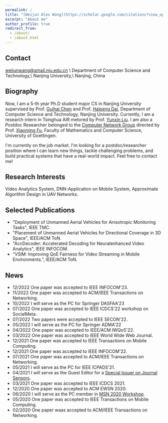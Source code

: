 ```yaml
---
permalink: /
title: "[Weijun Alex Wang](https://scholar.google.com/citations?view_op=list_works&hl=en&user=ApKD824AAAAJ)"
excerpt: "About me"
author_profile: true
redirect_from: 
  - /about/
  - /about.html
---
```

Contact
-----
weijunwang@smail.nju.edu.cn \\
Department of Computer Science and Technology,\\
Nanjing University,\\
Nanjing, China
         
Biography
-----
Now, I am a 5-th year Ph.D student major CS in Nanjing University supervised by Prof. [Guihai Chen](https://cs.nju.edu.cn/gchen/)  and Prof. [Haipeng Dai](https://cs.nju.edu.cn/daihp/), Department of Computer Science and Technology, Nanjing University. Currently, I am a research intern in Tsinghua AIR metored by Prof. [Yunxin Liu](https://yunxinliu.github.io/). I am also a Postdoc Researcher belonged to the [Computer Network Group](http://www.net.informatik.uni-goettingen.de/) directed by Prof. [Xiaoming Fu](https://user.informatik.uni-goettingen.de/~fu/), Faculty of Mathematics and Computer Science, University of Goettingen. 

I'm currently on the job market. I'm looking for a postdoc/researcher position where I can learn new things, tackle challenging problems, and build practical systems that have a real-world impact. Feel free to contact me!

Research Interests
-----
Video Analytics System, DNN-Application on Mobile System, Approximate Algorithm Design in UAV Networks. 

Selected Publications
-----
* "Deployment of Unmanned Aerial Vehicles for Anisotropic Monitoring Tasks", IEEE TMC.
* "Placement of Unmanned Aerial Vehicles for Directional Coverage in 3D Space", IEEE/ACM ToN.
* "AccDecoder: Accelerated Decoding for Neuralenhanced Video Analytics", IEEE INFOCOM.
* "VSiM: Improving QoE Fairness for Video Streaming in Mobile Environments.", IEEE/ACM ToN.

News
-----
* 12/2022 One paper was accepted to IEEE INFOCOM'23.
* 11/2022 One paper was accepted to ACM/IEEE Transactions on Networking.
* 10/2022 I will serve as the PC for Springer DASFAA'23
* 07/2022 One paper was accepted to IEEE ICDCS'22 workshop on SocialMeta.
* 07/2022 Two papers were accepted to IEEE SECON'22.
* 05/2022 I will serve as the PC for Springer ADMA'22
* 04/2022 One paper was accepted to IEEE/ACM IWQoS'22.
* 03/2022 One paper was accepted to IEEE World Wide Web Journal.
* 12/2021 One paper was accepted to IEEE Transactions on Mobile Computing.
* 12/2021 One paper was accepted to IEEE INFOCOM'22.
* 07/2021 One paper was accepted to ACM/IEEE Transactions on Networking.
* 05/2021 I will serve as the PC for IEEE ICPADS'21.
* 04/2021 I will serve as the Guest Editor for a [Special Issuer on Journal Sensors](https://www.mdpi.com/journal/sensors/special_issues/Algorithm_Distributed_Computing_IOT).
* 03/2021 One paper was accepted to IEEE ICDCS 2021.
* 12/2020 One paper was accepted to ACM EWSN 2020.
* 06/2020 I will serve as the PC member in [MSN 2020 Workshop](https://cs.nju.edu.cn/lands/msn2020-ecaiss.htm).
* 05/2020 One paper was accepted to IEEE Transactions on Mobile Computing.
* 02/2020 One paper waas accepted to ACM/IEEE Transactions on Networking.


<script type="text/javascript" src="//rf.revolvermaps.com/0/0/6.js?i=5dwo44hbxw9&amp;m=7&amp;c=e63100&amp;cr1=ffffff&amp;f=arial&amp;l=0&amp;bv=90&amp;lx=-420&amp;ly=420&amp;hi=20&amp;he=7&amp;hc=a8ddff&amp;rs=80" async="async"></script>
